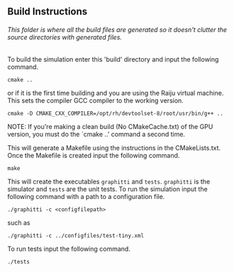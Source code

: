 ## Build Instructions

###### This folder is where all the build files are generated so it doesn't clutter the source directories with generated files.


To build the simulation enter this 'build' directory and input the following command. 

`cmake ..` 

or if it is the first time building and you are using the Raiju virtual machine. This sets the compiler GCC compiler to the working version.

`cmake -D CMAKE_CXX_COMPILER=/opt/rh/devtoolset-8/root/usr/bin/g++ ..`

NOTE: If you're making a clean build (No CMakeCache.txt) of the GPU version, you must do the `cmake ..' command a second time.

This will generate a Makefile using the instructions in the CMakeLists.txt. Once the Makefile is created input the following  command.

`make`

This will create the executables `graphitti` and `tests`. `graphitti` is the simulator and `tests` are the unit tests.
To run the simulation input the following command with a path to a configuration file.

`./graphitti -c <configfilepath>` 

such as 

`./graphitti -c ../configfiles/test-tiny.xml`

To run tests input the following command.

`./tests`


